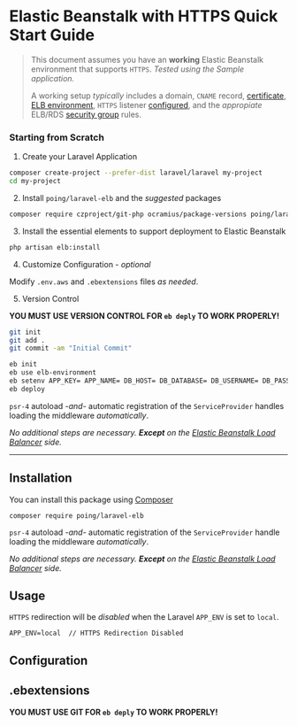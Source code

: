 # Elastic Beanstalk with HTTPS Quick Start Guide

> This document assumes you have an **working** Elastic Beanstalk environment that supports `HTTPS`.  *Tested using the Sample application.*
>
> A working setup *typically* includes a domain, `CNAME` record, [certificate](https://console.aws.amazon.com/acm/), [ELB environment](https://console.aws.amazon.com/elasticbeanstalk/), `HTTPS` listener [configured](ELB.md), and the *appropiate* ELB/RDS [security group](https://console.aws.amazon.com/ec2/v2/#SecurityGroups) rules.

### Starting from Scratch

1. Create your Laravel Application

```sh
composer create-project --prefer-dist laravel/laravel my-project
cd my-project

```

2. Install `poing/laravel-elb` and the *suggested* packages

```sh
composer require czproject/git-php ocramius/package-versions poing/laravel-elb
```

3. Install the essential elements to support deployment to Elastic Beanstalk

```sh
php artisan elb:install
```

4. Customize Configuration - *optional*

Modify `.env.aws` and `.ebextensions` files *as needed*.

5. Version Control

**YOU MUST USE VERSION CONTROL FOR `eb deply` TO WORK PROPERLY!**

```sh
git init
git add .
git commit -am "Initial Commit"
```


```sh
eb init
eb use elb-environment
eb setenv APP_KEY= APP_NAME= DB_HOST= DB_DATABASE= DB_USERNAME= DB_PASSWORD=
eb deploy
```

`psr-4` autoload *-and-* automatic registration of the `ServiceProvider` handles loading the middleware *automatically*.  

*No additional steps are necessary.  **Except** on the [Elastic Beanstalk Load Balancer](http://docs.aws.amazon.com/elasticbeanstalk/latest/dg/configuring-https-elb.html) side.* 

---





## Installation
You can install this package using [Composer](https://getcomposer.org/)
```
composer require poing/laravel-elb
```

`psr-4` autoload *-and-* automatic registration of the `ServiceProvider` handle loading the middleware *automatically*.  

*No additional steps are necessary.  **Except** on the [Elastic Beanstalk Load Balancer](http://docs.aws.amazon.com/elasticbeanstalk/latest/dg/configuring-https-elb.html) side.* 

## Usage

`HTTPS` redirection will be *disabled* when the Laravel `APP_ENV` is set to `local`.

```
APP_ENV=local  // HTTPS Redirection Disabled
```

## Configuration

## .ebextensions

**YOU MUST USE GIT FOR `eb deply` TO WORK PROPERLY!**